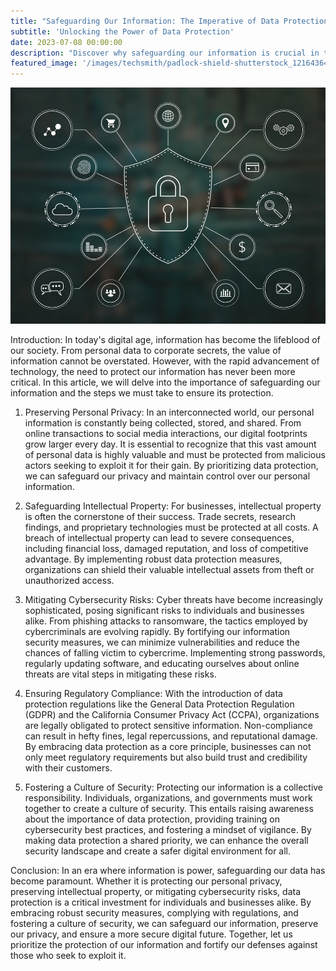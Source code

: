 ```yaml
---
title: "Safeguarding Our Information: The Imperative of Data Protection"
subtitle: 'Unlocking the Power of Data Protection'
date: 2023-07-08 00:00:00
description: "Discover why safeguarding our information is crucial in today's digital landscape and how data protection measures can defend against threats and empower individuals and organizations."
featured_image: '/images/techsmith/padlock-shield-shutterstock_1216436404.jpg'
---
```


![](/images/techsmith/padlock-shield-shutterstock_1216436404.jpg)

Introduction:
In today's digital age, information has become the lifeblood of our society. From personal data to corporate secrets, the value of information cannot be overstated. However, with the rapid advancement of technology, the need to protect our information has never been more critical. In this article, we will delve into the importance of safeguarding our information and the steps we must take to ensure its protection.

1. Preserving Personal Privacy:
In an interconnected world, our personal information is constantly being collected, stored, and shared. From online transactions to social media interactions, our digital footprints grow larger every day. It is essential to recognize that this vast amount of personal data is highly valuable and must be protected from malicious actors seeking to exploit it for their gain. By prioritizing data protection, we can safeguard our privacy and maintain control over our personal information.

2. Safeguarding Intellectual Property:
For businesses, intellectual property is often the cornerstone of their success. Trade secrets, research findings, and proprietary technologies must be protected at all costs. A breach of intellectual property can lead to severe consequences, including financial loss, damaged reputation, and loss of competitive advantage. By implementing robust data protection measures, organizations can shield their valuable intellectual assets from theft or unauthorized access.

3. Mitigating Cybersecurity Risks:
Cyber threats have become increasingly sophisticated, posing significant risks to individuals and businesses alike. From phishing attacks to ransomware, the tactics employed by cybercriminals are evolving rapidly. By fortifying our information security measures, we can minimize vulnerabilities and reduce the chances of falling victim to cybercrime. Implementing strong passwords, regularly updating software, and educating ourselves about online threats are vital steps in mitigating these risks.

4. Ensuring Regulatory Compliance:
With the introduction of data protection regulations like the General Data Protection Regulation (GDPR) and the California Consumer Privacy Act (CCPA), organizations are legally obligated to protect sensitive information. Non-compliance can result in hefty fines, legal repercussions, and reputational damage. By embracing data protection as a core principle, businesses can not only meet regulatory requirements but also build trust and credibility with their customers.

5. Fostering a Culture of Security:
Protecting our information is a collective responsibility. Individuals, organizations, and governments must work together to create a culture of security. This entails raising awareness about the importance of data protection, providing training on cybersecurity best practices, and fostering a mindset of vigilance. By making data protection a shared priority, we can enhance the overall security landscape and create a safer digital environment for all.

Conclusion:
In an era where information is power, safeguarding our data has become paramount. Whether it is protecting our personal privacy, preserving intellectual property, or mitigating cybersecurity risks, data protection is a critical investment for individuals and businesses alike. By embracing robust security measures, complying with regulations, and fostering a culture of security, we can safeguard our information, preserve our privacy, and ensure a more secure digital future. Together, let us prioritize the protection of our information and fortify our defenses against those who seek to exploit it.
